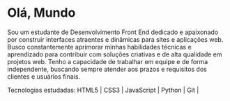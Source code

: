 # Olá, Mundo

Sou um estudante de Desenvolvimento Front End dedicado e apaixonado por construir interfaces atraentes e dinâmicas para sites e aplicações web. Busco constantemente aprimorar minhas habilidades técnicas e aprendizado para contribuir com soluções criativas e de alta qualidade em projetos web. Tenho a capacidade de trabalhar em equipe e de forma independente, buscando sempre atender aos prazos e requisitos dos clientes e usuários finais.

Tecnologias estudadas: 
HTML5 | CSS3 | JavaScript | Python | Git | 
